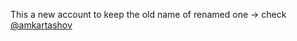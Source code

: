 This a new account to keep the old name of renamed one -> check [@amkartashov](https://github.com/amkartashov)
